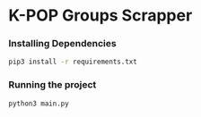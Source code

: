 # K-POP Groups Scrapper

### Installing Dependencies

```bash
pip3 install -r requirements.txt
```

### Running the project

```bash
python3 main.py
```